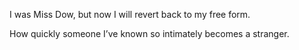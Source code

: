 I was Miss Dow, but now I will revert back to my free form.

How quickly someone I’ve known so intimately becomes a stranger.